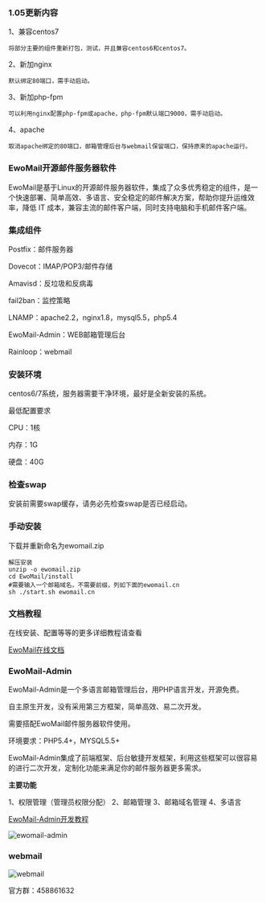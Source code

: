 ### 1.05更新内容 


1、兼容centos7

    将部分主要的组件重新打包，测试，并且兼容centos6和centos7。

2、新加nginx

    默认绑定80端口，需手动启动。

3、新加php-fpm

    可以利用nginx配置php-fpm或apache，php-fpm默认端口9000，需手动启动。

4、apache
    
    取消apache绑定的80端口，邮箱管理后台与webmail保留端口，保持原来的apache运行。

### EwoMail开源邮件服务器软件  


EwoMail是基于Linux的开源邮件服务器软件，集成了众多优秀稳定的组件，是一个快速部署、简单高效、多语言、安全稳定的邮件解决方案，帮助你提升运维效率，降低 IT 成本，兼容主流的邮件客户端，同时支持电脑和手机邮件客户端。

### 集成组件


Postfix：邮件服务器

Dovecot：IMAP/POP3/邮件存储

Amavisd：反垃圾和反病毒

fail2ban：监控策略

LNAMP：apache2.2，nginx1.8，mysql5.5，php5.4

EwoMail-Admin：WEB邮箱管理后台

Rainloop：webmail

### 安装环境

centos6/7系统，服务器需要干净环境，最好是全新安装的系统。

最低配置要求

CPU：1核

内存：1G

硬盘：40G

### 检查swap

安装前需要swap缓存，请务必先检查swap是否已经启动。

### 手动安装

下载并重新命名为ewomail.zip


```
解压安装
unzip -o ewomail.zip
cd EwoMail/install
#需要输入一个邮箱域名，不需要前缀，列如下面的ewomail.cn
sh ./start.sh ewomail.cn
```

### 文档教程

在线安装、配置等等的更多详细教程请查看

[EwoMail在线文档](http://doc.ewomail.com/ewomail)

### EwoMail-Admin

EwoMail-Admin是一个多语言邮箱管理后台，用PHP语言开发，开源免费。

自主原生开发，没有采用第三方框架，简单高效、易二次开发。

需要搭配EwoMail邮件服务器软件使用。

环境要求：PHP5.4+，MYSQL5.5+

EwoMail-Admin集成了前端框架、后台敏捷开发框架，利用这些框架可以很容易的进行二次开发，定制化功能来满足你的邮件服务器更多需求。

 **主要功能** 

1、权限管理（管理员权限分配）
2、邮箱管理
3、邮箱域名管理
4、多语言

[EwoMail-Admin开发教程](http://doc.ewomail.com/ewomail-admin)

![ewomail-admin](https://box.kancloud.cn/c362878ba731559b09eae36b7236bde5_1366x609.png "ewomail-admin")

### webmail

![webmail](https://git.kancloud.cn/repos/gyxuehu/ewomail/raw/master/image/screenshot_1489239369209.png?access-token=099401ed7b3834be2f279e1972038ca9 "webmail")

官方群：458861632